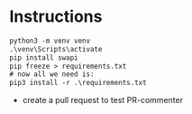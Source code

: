 # Instructions

```ps
python3 -m venv venv
.\venv\Scripts\activate
pip install swapi
pip freeze > requirements.txt
# now all we need is:
pip3 install -r .\requirements.txt
```
- create a pull request to test PR-commenter
